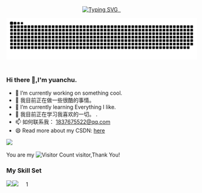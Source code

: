 <div align="center">
  <a href="https://blog.sunguoqi.com/">
    <img src="https://readme-typing-svg.demolab.com?font=Fira+Code&pause=1000&color=024EF7&width=435&lines=昨日之深渊,今日之浅谈;想的是你,放不下的还是你！&center=true&size=27" alt="Typing SVG" />  
  </a>
</div>

![](https://raw.githubusercontent.com/platane/snk/output/github-contribution-grid-snake.svg)     
 

### Hi there 👋,I'm yuanchu.       

- 🔭 I’m currently working on something cool.
- 🔭 我目前正在做一些很酷的事情。
- 🌱 I’m currently learning Everything I like. 
- 🌱 我目前正在学习我喜欢的一切。    .         
- 📫 如何联系我： 1837675522@qq.com  
- 😄 Read more about my CSDN: [here](https://blog.csdn.net/Tendapc?type=blog)  

![](https://github-readme-stats.vercel.app/api?username=wisdom-yuanchui&show_icons=true&theme=transparent)          

You are my ![Visitor Count](https://profile-counter.glitch.me/wisdom-zhe/count.svg) visitor,Thank You!    

### My Skill Set

![](https://img.shields.io/badge/Java-ED8B00?style=for-the-badge&logo=openjdk&logoColor=white)![](https://img.shields.io/badge/Python-3776AB?style=for-the-badge&logo=python&logoColor=white)    
1
